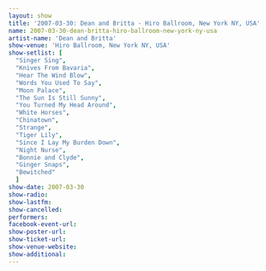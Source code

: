 ```yaml
---
layout: show
title: '2007-03-30: Dean and Britta - Hiro Ballroom, New York NY, USA'
name: 2007-03-30-dean-britta-hiro-ballroom-new-york-ny-usa
artist-name: 'Dean and Britta'
show-venue: 'Hiro Ballroom, New York NY, USA'
show-setlist: [
  "Singer Sing",
  "Knives From Bavaria",
  "Hear The Wind Blow",
  "Words You Used To Say",
  "Moon Palace",
  "The Sun Is Still Sunny",
  "You Turned My Head Around",
  "White Horses",
  "Chinatown",
  "Strange",
  "Tiger Lily",
  "Since I Lay My Burden Down",
  "Night Nurse",
  "Bonnie and Clyde",
  "Ginger Snaps",
  "Bewitched"
  ]
show-date: 2007-03-30
show-radio: 
show-lastfm: 
show-cancelled: 
performers: 
facebook-event-url: 
show-poster-url: 
show-ticket-url: 
show-venue-website: 
show-additional: 
---
```


